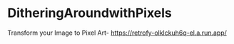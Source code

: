 # DitheringAroundwithPixels
Transform your Image to Pixel Art-
https://retrofy-olklckuh6q-el.a.run.app/
